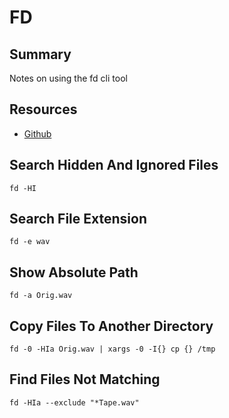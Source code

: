 # FD

## Summary

Notes on using the fd cli tool

## Resources

- [Github](https://github.com/sharkdp/fd)

## Search Hidden And Ignored Files

```console
fd -HI
```

## Search File Extension

```console
fd -e wav
```

## Show Absolute Path

```console
fd -a Orig.wav
```

## Copy Files To Another Directory

```console
fd -0 -HIa Orig.wav | xargs -0 -I{} cp {} /tmp
```

## Find Files Not Matching

```console
fd -HIa --exclude "*Tape.wav"
```
